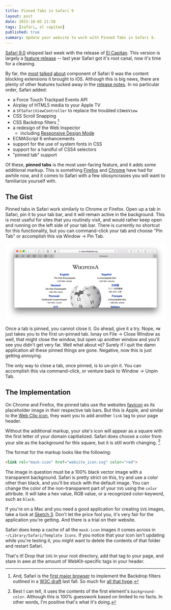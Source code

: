 ```yaml
---
title: Pinned Tabs in Safari 9
layout: post
date: 2015-10-05 21:50
tags: [safari, el capitan]
published: true
summary: Update your website to work with Pinned Tabs in Safari 9.
---
```


[Safari 9.0][safari] shipped last week with the release of [El Capitan][el-cap].  This version is largely a [feature release][safari-rel-notes] -- last year Safari got it's root canal, now it's time for a cleaning.

By far, the [most][content1] [talked][content2] [about][content3] component of Safari 9 was the content blocking extensions it brought to iOS.  Although this is big news, there are plenty of other features tucked away in the [release notes][safari-rel-notes].  In no particular order, Safari added:

- a Force Touch Trackpad Events API
- Airplay of HTML5 media to your Apple TV
- a `SFSafariViewController` to replace the troubled `UIWebView`
- CSS Scroll Snapping
- CSS Backdrop filters [^filters]
- a redesign of the Web Inspector
    - including [Responsive Design Mode][responsive-d-mode]
- ECMAScript 6 enhancements
- support for the use of system fonts in CSS
- support for a handful of CSS4 selectors
- "pinned tab" support

Of these, **pinned tabs** is the most user-facing feature, and it adds some additional markup.  This is something [Firefox][firefox-tabs] and [Chrome][chrome-tabs] have had for awhile now, and it comes to Safari with a few idiosyncrasies you will want to familiarize yourself with.

## The Gist

Pinned tabs in Safari work similarly to Chrome or Firefox.  Open up a tab in Safari, pin it to your tab bar, and it will remain active in the background.  This is most useful for sites that you routinely visit, and would rather keep open and running on the left side of your tab bar.  There is currently no shortcut for this functionality, but you can command-click your tab and choose "Pin Tab" or accomplish this via Window → Pin Tab.

![Pinned Tabs Example][pin-tabs-ex]

Once a tab is pinned, you cannot close it.  Go ahead, give it a try.  Nope, `⌘W` just takes you to the first un-pinned tab.  Ixnay on File → Close Window as well, that might close the window, but open up another window and you'll see you didn't get very far.  Well what about `⌘Q`?  Surely if I quit the damn application all these pinned things are gone.  Negative, now this is just getting annoying.

The only way to close a tab, once pinned, is to un-pin it.  You can accomplish this via command-click, or venture back to Window → Unpin Tab.

## The Implementation

On Chrome and Firefox, the pinned tabs use the websites [favicon][favicon] as its placeholder image in their respective tab bars.  But this is Apple, and similar to the [Web Clip icon][web-clip], they want you to add another `link` tag to your page header.  

Without the additional markup, your site's icon will appear as a square with the first letter of your domain capitialized.  Safari does choose a color from your site as the background for this square, but it is still worth changing. [^default-icon]

The format for the markup looks like the following:

```html
<link rel="mask-icon" href="website_icon.svg" color="red">
```

The image in question must be a 100% black vector image with a transparent background.  Safari is pretty strict on this, try and use a color other than black, and you'll be stuck with the default image.  You can change the color of the non-transparent part of your `SVG` using the `color` attribute.  It will take a hex value, RGB value, or a recognized color-keyword, such as `black`.

If you're on a Mac and you need a good application for creating `SVG` images, take a look at [Sketch 3][sketch].  Don't let the price fool you, it's very fair for the application you're getting.  And there is a trial on their website.

Safari does keep a cache of all the `mask-icon` images it comes across in `~/Library/Safari/Template Icons`.  If you notice that your icon isn't updating while you're testing it, you might want to delete the contents of that folder and restart Safari. 

That's it!  Drop that `SVG` in your root directory, add that tag to your page, and stare in awe at the amount of WebKit-specific tags in your header.

[^filters]: And, Safari is the [first major browser][caniuse-bd-filters] to implement the Backdrop filters outlined in a [W3C draft][wsc-bd-filters] last fall.  So much for [all that hype][safari-new-ie].

[^default-icon]: Best I can tell, it uses the contents of the first element's `background-color`.  Although this is 100% guesswork based on limited to no facts.  In other words, I'm positive that's what it's doing.

[safari]: https://www.apple.com/safari/
[el-cap]: https://www.apple.com/osx/
[safari-rel-notes]: https://developer.apple.com/library/prerelease/mac/releasenotes/General/WhatsNewInSafari/Articles/Safari_9.html
[content1]: http://www.macworld.com/article/2984483/ios/hands-on-with-content-blocking-safari-extensions-in-ios-9.html
[content2]: http://thenextweb.com/apple/2015/08/24/ios-9-content-blocking-will-transform-the-mobile-web-ive-tried-it/
[content3]: http://techcrunch.com/gallery/everything-you-need-to-know-about-ios-9s-new-content-blockers/
[caniuse-bd-filters]: http://caniuse.com/#feat=css-backdrop-filter
[wsc-bd-filters]: https://drafts.fxtf.org/filters-2/#BackdropFilterProperty
[safari-new-ie]: http://nolanlawson.com/2015/06/30/safari-is-the-new-ie/
[responsive-d-mode]: http://www.mcelhearn.com/use-safaris-responsive-design-mode-in-el-capitan/
[firefox-tabs]: https://support.mozilla.org/en-US/kb/pinned-tabs-keep-favorite-websites-open
[chrome-tabs]: https://support.google.com/chrome/answer/95622?hl=en
[web-clip]: https://developer.apple.com/library/prerelease/ios/documentation/AppleApplications/Reference/SafariWebContent/ConfiguringWebApplications/ConfiguringWebApplications.html#//apple_ref/doc/uid/TP40002051-CH3-SW4
[favicon]: https://en.wikipedia.org/wiki/Favicon
[sketch]: http://www.sketchapp.com

[pin-tabs-ex]: /assets/pinned_tabs.png